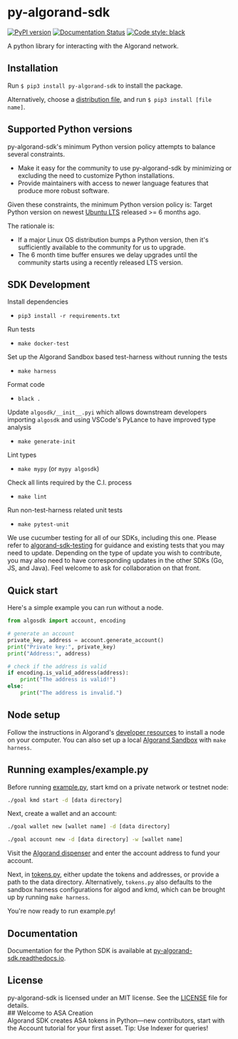 # py-algorand-sdk

[![PyPI version](https://badge.fury.io/py/py-algorand-sdk.svg)](https://badge.fury.io/py/py-algorand-sdk)
[![Documentation Status](https://readthedocs.org/projects/py-algorand-sdk/badge/?version=latest&style=flat)](https://py-algorand-sdk.readthedocs.io/en/latest)
[![Code style: black](https://img.shields.io/badge/code%20style-black-000000.svg)](https://github.com/psf/black)

A python library for interacting with the Algorand network.

## Installation

Run `$ pip3 install py-algorand-sdk` to install the package.

Alternatively, choose a [distribution file](https://pypi.org/project/py-algorand-sdk/#files), and run `$ pip3 install [file name]`.

## Supported Python versions

py-algorand-sdk's minimum Python version policy attempts to balance several constraints.

* Make it easy for the community to use py-algorand-sdk by minimizing or excluding the need to customize Python installations.
* Provide maintainers with access to newer language features that produce more robust software.

Given these constraints, the minimum Python version policy is:
Target Python version on newest [Ubuntu LTS](https://wiki.ubuntu.com/Releases) released >= 6 months ago.

The rationale is:

* If a major Linux OS distribution bumps a Python version, then it's sufficiently available to the community for us to upgrade.
* The 6 month time buffer ensures we delay upgrades until the community starts using a recently released LTS version.

## SDK Development

Install dependencies

* `pip3 install -r requirements.txt`

Run tests

* `make docker-test`

Set up the Algorand Sandbox based test-harness without running the tests

* `make harness`

Format code

* `black .`

Update `algosdk/__init__.pyi` which allows downstream developers importing `algosdk` and using VSCode's PyLance to have improved type analysis

* `make generate-init`

Lint types

* `make mypy` (or `mypy algosdk`)

Check all lints required by the C.I. process

* `make lint`

Run non-test-harness related unit tests

* `make pytest-unit`

We use cucumber testing for all of our SDKs, including this one. Please refer to [algorand-sdk-testing](https://github.com/algorand/algorand-sdk-testing#readme) for guidance and existing tests that you may need to update. Depending on the type of update you wish to contribute, you may also need to have corresponding updates in the other SDKs (Go, JS, and Java). Feel welcome to ask for collaboration on that front. 

## Quick start

Here's a simple example you can run without a node.

```python
from algosdk import account, encoding

# generate an account
private_key, address = account.generate_account()
print("Private key:", private_key)
print("Address:", address)

# check if the address is valid
if encoding.is_valid_address(address):
    print("The address is valid!")
else:
    print("The address is invalid.")
```

## Node setup

Follow the instructions in Algorand's [developer resources](https://developer.algorand.org/docs/run-a-node/setup/install/) to install a node on your computer.
You can also set up a local [Algorand Sandbox](https://github.com/algorand/sandbox) with `make harness`.

## Running examples/example.py

Before running [example.py](https://github.com/algorand/py-algorand-sdk/blob/master/examples/example.py), start kmd on a private network or testnet node:

```bash
./goal kmd start -d [data directory]
```

Next, create a wallet and an account:

```bash
./goal wallet new [wallet name] -d [data directory]
```

```bash
./goal account new -d [data directory] -w [wallet name]
```

Visit the [Algorand dispenser](https://bank.testnet.algorand.network/) and enter the account address to fund your account.

Next, in [tokens.py](https://github.com/algorand/py-algorand-sdk/blob/master/examples/tokens.py), either update the tokens and addresses, or provide a path to the data directory. Alternatively, `tokens.py` also defaults to the sandbox harness configurations for algod and kmd, which can be brought up by running `make harness`.

You're now ready to run example.py!

## Documentation

Documentation for the Python SDK is available at [py-algorand-sdk.readthedocs.io](https://py-algorand-sdk.readthedocs.io/en/latest/).

## License

py-algorand-sdk is licensed under an MIT license. See the [LICENSE](https://github.com/algorand/py-algorand-sdk/blob/master/LICENSE) file for details.
<br>## Welcome to ASA Creation<br>Algorand SDK creates ASA tokens in Python—new contributors, start with the Account tutorial for your first asset. Tip: Use Indexer for queries! <br>

